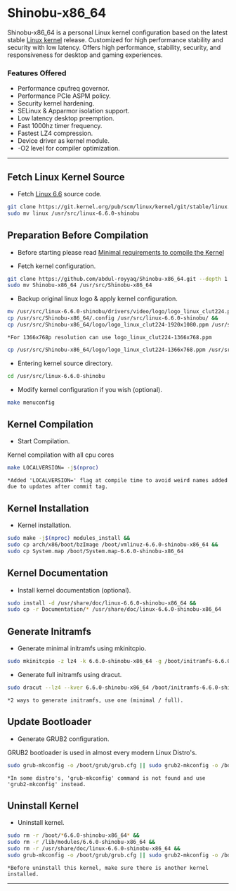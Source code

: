 # Shinobu-x86_64

Shinobu-x86_64 is a personal Linux kernel configuration based on the latest stable [Linux kernel](https://kernel.org) release.
Customized for high performance stability and security with low latency. Offers high performance, stability, security, and responsiveness for desktop and gaming experiences.

### Features Offered

* Performance cpufreq governor.
* Performance PCIe ASPM policy.
* Security kernel hardening.
* SELinux & Apparmor isolation support.
* Low latency desktop preemption.
* Fast 1000hz timer frequency.
* Fastest LZ4 compression.
* Device driver as kernel module.
* -O2 level for compiler optimization.

---

## Fetch Linux Kernel Source

* Fetch [Linux 6.6](https://git.kernel.org/pub/scm/linux/kernel/git/stable/linux.git/commit/?h=v6.6) source code.
 
```bash
git clone https://git.kernel.org/pub/scm/linux/kernel/git/stable/linux.git --depth 1 -b v6.6 &&
sudo mv linux /usr/src/linux-6.6.0-shinobu
```

## Preparation Before Compilation

* Before starting please read [Minimal requirements to compile the Kernel](https://www.kernel.org/doc/html/latest/process/changes.html)

* Fetch kernel configuration.

```bash
git clone https://github.com/abdul-royyaq/Shinobu-x86_64.git --depth 1 &&
sudo mv Shinobu-x86_64 /usr/src/Shinobu-x86_64
```

* Backup original linux logo & apply kernel configuration.

```bash
mv /usr/src/linux-6.6.0-shinobu/drivers/video/logo/logo_linux_clut224.ppm /usr/src/linux-6.6.0-shinobu/drivers/video/logo/logo_linux_clut224.backup.ppm &&
cp /usr/src/Shinobu-x86_64/.config /usr/src/linux-6.6.0-shinobu/ &&
cp /usr/src/Shinobu-x86_64/logo/logo_linux_clut224-1920x1080.ppm /usr/src/linux-6.6.0-shinobu/drivers/video/logo/logo_linux_clut224.ppm
```

`*For 1366x768p resolution can use logo_linux_clut224-1366x768.ppm`

```bash
cp /usr/src/Shinobu-x86_64/logo/logo_linux_clut224-1366x768.ppm /usr/src/linux-6.6.0-shinobu/drivers/video/logo/logo_linux_clut224.ppm
```

* Entering kernel source directory.

```bash
cd /usr/src/linux-6.6.0-shinobu
```

* Modify kernel configuration if you wish (optional).

```bash
make menuconfig 
```

## Kernel Compilation

* Start Compilation.

Kernel compilation with all cpu cores

```bash
make LOCALVERSION= -j$(nproc)
```

`*Added 'LOCALVERSION=' flag at compile time to avoid weird names added due to updates after commit tag.`

## Kernel Installation

* Kernel installation.

```bash
sudo make -j$(nproc) modules_install &&
sudo cp arch/x86/boot/bzImage /boot/vmlinuz-6.6.0-shinobu-x86_64 &&
sudo cp System.map /boot/System.map-6.6.0-shinobu-x86_64
```

## Kernel Documentation

* Install kernel documentation (optional).

```bash
sudo install -d /usr/share/doc/linux-6.6.0-shinobu-x86_64 &&
sudo cp -r Documentation/* /usr/share/doc/linux-6.6.0-shinobu-x86_64
```

## Generate Initramfs

* Generate minimal initramfs using mkinitcpio.

```bash
sudo mkinitcpio -z lz4 -k 6.6.0-shinobu-x86_64 -g /boot/initramfs-6.6.0-shinobu-x86_64.img
```

* Generate full initramfs using dracut.

```bash
sudo dracut --lz4 --kver 6.6.0-shinobu-x86_64 /boot/initramfs-6.6.0-shinobu-x86_64.img
```

`*2 ways to generate initramfs, use one (minimal / full).`

## Update Bootloader

* Generate GRUB2 configuration.

GRUB2 bootloader is used in almost every modern Linux Distro's.

```bash
sudo grub-mkconfig -o /boot/grub/grub.cfg || sudo grub2-mkconfig -o /boot/grub/grub.cfg
```

`*In some distro's, 'grub-mkconfig' command is not found and use 'grub2-mkconfig' instead.`

## Uninstall Kernel

* Uninstall kernel.

```bash
sudo rm -r /boot/*6.6.0-shinobu-x86_64* &&
sudo rm -r /lib/modules/6.6.0-shinobu-x86_64 &&
sudo rm -r /usr/share/doc/linux-6.6.0-shinobu-x86_64 &&
sudo grub-mkconfig -o /boot/grub/grub.cfg || sudo grub2-mkconfig -o /boot/grub/grub.cfg
```

`*Before uninstall this kernel, make sure there is another kernel installed.`

---

